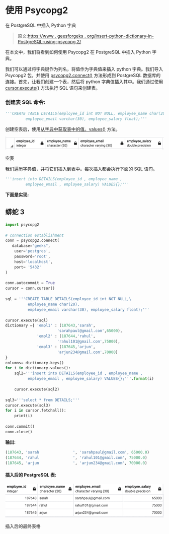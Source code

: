 # 使用 Psycopg2

在 PostgreSQL 中插入 Python 字典

> 原文:[https://www . geesforgeks . org/insert-python-dictionary-in-PostgreSQL-using-psycopg 2/](https://www.geeksforgeeks.org/insert-python-dictionary-in-postgresql-using-psycopg2/)

在本文中，我们将看到如何使用 Psycopg2 在 PostgreSQL 中插入 Python 字典。

我们可以通过将字典键作为列名，将值作为字典值来插入 python 字典。我们导入 Psycopg2 包，并使用 [psycopg2.connect()](https://www.geeksforgeeks.org/postgresql-connecting-to-the-database-using-python/) 方法形成到 PostgreSQL 数据库的连接。首先，让我们创建一个表，然后将 python 字典值插入其中。我们通过使用 [cursor.execute()](https://www.geeksforgeeks.org/sql-using-python-set-3-handling-large-data/) 方法执行 SQL 语句来创建表。

### 创建表 SQL 命令:

```py
'''CREATE TABLE DETAILS(employee_id int NOT NULL, employee_name char(20),
         employee_email varchar(30), employee_salary float);'''
```

创建空表后，使用[从字典中获取表中的值。values()](https://www.geeksforgeeks.org/python-dictionary-values/) 方法。

![](img/c8078f8f5ec0754f944647aa2995646f.png)

空表

我们遍历字典值，并将它们插入到表中。每次插入都会执行下面的 SQL 语句。

```py
'''insert into DETAILS(employee_id , employee_name ,
         employee_email , employee_salary) VALUES{};'''
```

**下面是实现:**

## 蟒蛇 3

```py
import psycopg2

# connection establishment
conn = psycopg2.connect(
   database="geeks",
    user='postgres',
    password='root',
    host='localhost',
    port= '5432'
)

conn.autocommit = True
cursor = conn.cursor()

sql = '''CREATE TABLE DETAILS(employee_id int NOT NULL,\
          employee_name char(20),
          employee_email varchar(30), employee_salary float);'''

cursor.execute(sql)
dictionary ={ 'empl1' : (187643,'sarah',
                       'sarahpaul@gmail.com',65000),
              'empl2' : (187644,'rahul',
                       'rahul101@gmail.com',75000),
              'empl3' : (187645,'arjun',
                       'arjun234@gmail.com',70000)
}
columns= dictionary.keys()
for i in dictionary.values():
    sql2='''insert into DETAILS(employee_id , employee_name ,
          employee_email , employee_salary) VALUES{};'''.format(i)

    cursor.execute(sql2)

sql3='''select * from DETAILS;'''
cursor.execute(sql3)
for i in cursor.fetchall():
    print(i)

conn.commit()
conn.close()
```

**输出:**

```py
(187643, 'sarah               ', 'sarahpaul@gmail.com', 65000.0)
(187644, 'rahul               ', 'rahul101@gmail.com', 75000.0)
(187645, 'arjun               ', 'arjun234@gmail.com', 70000.0)
```

#### 插入后的 PostgreSQL 表:

![](img/3d42bb8a91c5e5fcaa9f608cee95ead4.png)

插入后的最终表格